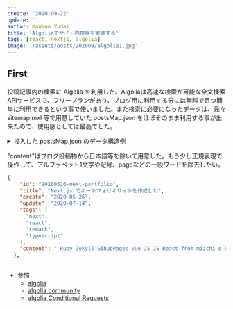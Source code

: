 ```yaml
---
create: '2020-09-22'
update: ''
author: Kawano Yudai
title: 'Algoliaでサイト内検索を実装する'
tags: [react, nextjs, algolia]
image: '/assets/posts/202009/algolia1.jpg'
---
```


## First
投稿記事内の検索に Algolia を利用した。Algoliaは高速な検索が可能な全文検索APIサービスで、フリープランがあり、ブログ用に利用する分には無料で且つ簡単に利用できるという事で使いました。また検索に必要になったデータは、元々 sitemap.mxl 等で用意していた postsMap.json をほぼそのまま利用する事が出来たので、使用感としては最高でした。

<details><summary>投入した postsMap.json のデータ構造例<summary><div>

"content"はブログ投稿物から日本語等を除いて用意した。もう少し正規表現で操作して、アルファベット1文字や記号、pageなどの一般ワードを除去したい。

```json
{
    "id": "20200526-next-portfolio",
    "title": "Next.js でポートフォリオサイトを作成した",
    "create": "2020-05-26",
    "update": "2020-07-14",
    "tags": [
      "next",
      "react",
      "remark",
      "typescript"
    ],
    "content": " Ruby Jekyll GihubPages Vue JS JS React from mizchi s blog JavaScript cpp stay home React Next js tutorial docs React Next js GithubPages Qiita Gist Markdonw Github this site React js Next js remarkjs reamrk mdx-js mdx highlight js UI Material-UI mui-org material-ui vm virtualbox vagrant OS Ubuntu bionic node -v v yarn -v yarn create next-app Example from the Next js repo amp amp amp-story amp-first AMP from AMP google analytics with-google-analytics with-google-analytics-amp aws with-aws-amplify with-aws-amplify-typescript api custome server preact Github zeit next js example Default starter app React Next js default yarn dev React Component React Fragment Material-UI material-ui permanent swipeable drawer Grid Material-UI top material-ui examples nextjs Icon from material-ui Icon create src pages index jsx src pages src components Layout jsx Layout jsx ` material-ui` permanent-drawer swipeable-drawer src components Layout jsx pages index jsx React ..."
  },
```

</div></details>

- 参照
  - [algolia](https://www.algolia.com)
  - [algolia community](https://community.algolia.com/)
  - [algolia Conditional Requests](https://www.algolia.com/doc/guides/building-search-ui/going-further/conditional-requests/react/)